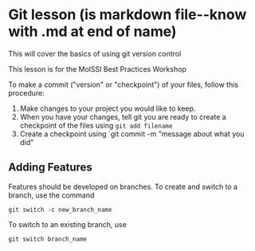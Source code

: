 # Git lesson (is markdown file--know with .md at end of name)

This will cover the basics of using git version control

This lesson is for the MolSSI Best Practices Workshop

To make a commit ("version" or "checkpoint") of your files, follow this procedure:

1. Make changes to your project you would like to keep.
2. When you have your changes, tell git you are ready to create a checkpoint of the files using `git add filename`
3. Create a checkpoint using `git commit -m "message about what you did"

## Adding Features
Features should be developed on branches. To create and switch to a branch, use the command

`git switch -c new_branch_name`

To switch to an existing branch, use

`git switch branch_name`